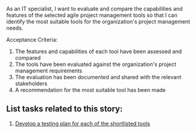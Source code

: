 As an IT specialist, I want to evaluate and compare the capabilities and features of the selected agile project 
management tools so that I can identify the most suitable tools for the organization's project management needs.

Acceptance Criteria:
1. The features and capabilities of each tool have been assessed and compared
2. The tools have been evaluated against the organization's project management requirements
3. The evaluation has been documented and shared with the relevant stakeholders
4. A recommendation for the most suitable tool has been made

## List tasks related to this story:
1. [Develop a testing plan for each of the shortlisted tools](tasks/develop_test_plan.md)
